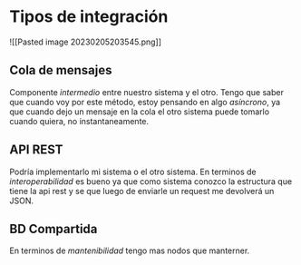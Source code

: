 # Tipos de integración

![[Pasted image 20230205203545.png]]

## Cola de mensajes

Componente *intermedio* entre nuestro sistema y el otro. Tengo que saber que cuando voy por este método, estoy pensando en algo *asíncrono*, ya que cuando dejo un mensaje en la cola el otro sistema puede tomarlo cuando quiera, no instantaneamente.

## API REST

Podría implementarlo mi sistema o el otro sistema. En terminos de *interoperabilidad* es bueno ya que como sistema conozco la estructura que tiene la api rest y se que luego de enviarle un request me devolverá un JSON.

## BD Compartida

En terminos de *mantenibilidad* tengo mas nodos que manterner.